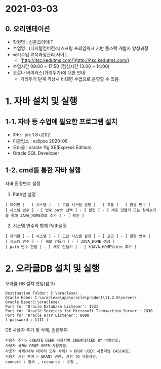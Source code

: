 2021-03-03
================
## 0. 오리엔테이션
* 학원명 : 신촌코리아IT
* 수업명 : (디지털컨버전스)스프링 프레임워크 기반 풀스택 개발자 양성과정
* 국기수업 교육과정관리 사이트
	* [http://itsc.kedutms.com/](http://itsc.kedutms.com/)
* 수업시간 09:00 ~ 17:50 (점심시간 13:00 ~ 14:00)
* 코로나 바이러스(거리두기)에 대한 안내
	- 거리두기 단계 격상시 비대면 수업으로 운영할 수 있음   
# 1. 자바 설치 및 실행
## 1-1. 자바 등 수업에 필요한 프로그램 설치
* 자바 : jdk 1.8 u202
* 이클립스 : eclipse 2020-06
* 오라클 : oracle 11g XE(Express Edition)
* Oracle SQL Developer
## 1-2. cmd를 통한 자바 실행
자바 환경변수 설정

1) Path만 설정
```
[ 제어판 ] - [ 시스템 ] - [ 고급 시스템 설정 ] - [ 고급 ] - [ 환경 변수 ]   
[ 시스템 변수 ] - [ 변수 path 선택 ] - [ 편집 ] - [ 새로 만들기 또는 찾아보기를 통해 JAVA_HOME경로 추가 ] - [ 확인 ]
```
2) 시스템 변수와 함께 Path설정   
```
[ 제어판 ] - [ 시스템 ] - [ 고급 시스템 설정 ] - [ 고급 ] - [ 환경 변수 ]   
[ 시스템 변수 ] - [ 새로 만들기 ] - [ JAVA_HOME 생성 ]   
[ path 변수 편집 ] - [ 새로 만들기 ] - [ %JAVA_HOME%\bin 추가 ]
```

# 2. 오라클DB 설치 및 실행   

오라클 DB 설치 셋팅(참고)

```
Destination Folder: C:\oraclexe\
Oracle Home: C:\oraclexe\app\oracle\product\11.2.0\server\
Oracle Base:C:\oraclexe\
Port for 'Oracle Database Listener': 1521
Port for 'Oracle Services for Microsoft Transaction Server': 2030
Port for 'Oracle HTTP Listener': 8080
( password : 1111 )
```

DB 사용자 추가 및 삭제, 권한부여

```
사용자 추가> CREATE USER 사용자명 IDENTIFIED BY 비밀번호;
사용자 삭제> DROP USER 사용자명;
사용자 삭제(내부 데이터 모두 삭제) > DROP USER 사용자명 CASCADE;
사용자 권한 부여 > GRANT 권한, 권한 TO 사용자명;
connect : 접속 , resource : 수정 , 
```
